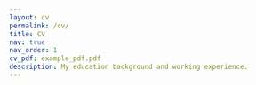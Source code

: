 ```yaml
---
layout: cv
permalink: /cv/
title: CV
nav: true
nav_order: 1
cv_pdf: example_pdf.pdf
description: My education background and working experience.
---
```


